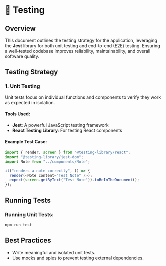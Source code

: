 # 🧪 Testing

## Overview

This document outlines the testing strategy for the application, leveraging the **Jest** library for both unit testing and end-to-end (E2E) testing. Ensuring a well-tested codebase improves reliability, maintainability, and overall software quality.

## Testing Strategy

### 1. Unit Testing

Unit tests focus on individual functions and components to verify they work as expected in isolation.

#### Tools Used:

- **Jest**: A powerful JavaScript testing framework
- **React Testing Library**: For testing React components

#### Example Test Case:

```ts
import { render, screen } from "@testing-library/react";
import "@testing-library/jest-dom";
import Note from "../components/Note";

it("renders a note correctly", () => {
  render(<Note content="Test Note" />);
  expect(screen.getByText("Test Note")).toBeInTheDocument();
});
```

## Running Tests

### Running Unit Tests:

```sh
npm run test
```

## Best Practices

- Write meaningful and isolated unit tests.
- Use mocks and spies to prevent testing external dependencies.

